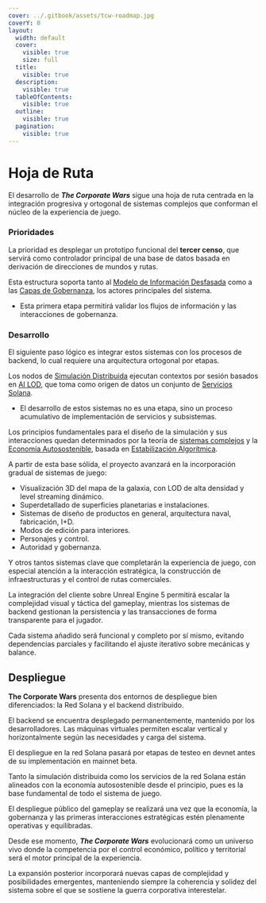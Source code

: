 ```yaml
---
cover: ../.gitbook/assets/tcw-roadmap.jpg
coverY: 0
layout:
  width: default
  cover:
    visible: true
    size: full
  title:
    visible: true
  description:
    visible: true
  tableOfContents:
    visible: true
  outline:
    visible: true
  pagination:
    visible: true
---
```


# Hoja de Ruta

El desarrollo de _**The Corporate Wars**_ sigue una hoja de ruta centrada en la integración progresiva y ortogonal de sistemas complejos que conforman el núcleo de la experiencia de juego.

### Prioridades

La prioridad es desplegar un prototipo funcional del **tercer censo**, que servirá como controlador principal de una base de datos basada en derivación de direcciones de mundos y rutas.

Esta estructura soporta tanto al [Modelo de Información Desfasada](../technologies/solana-network/outdated-information-model.md) como a las [Capas de Gobernanza](../technologies/solana-network/multilayer-governance.md), los actores principales del sistema.

- Esta primera etapa permitirá validar los flujos de información y las interacciones de gobernanza.

### Desarrollo

El siguiente paso lógico es integrar estos sistemas con los procesos de backend, lo cual requiere una arquitectura ortogonal por etapas.

Los nodos de [Simulación Distribuida](../technologies/backend-server/distributed-simulation.md) ejecutan contextos por sesión basados en [AI LOD](../technologies/backend-server/ai-lod.md), que toma como origen de datos un conjunto de [Servicios Solana](../technologies/backend-server/solana-rpc.md).

- El desarrollo de estos sistemas no es una etapa, sino un proceso acumulativo de implementación de servicios y subsistemas.

Los principios fundamentales para el diseño de la simulación y sus interacciones quedan determinados por la teoría de [sistemas complejos](https://es.wikipedia.org/wiki/Sistema_complejo) y la [Economía Autosostenible](technologies/solana-network/sustainable-economy/README.md), basada en [Estabilización Algorítmica](technologies/solana-network/sustainable-economy/hayek-money.md).

A partir de esta base sólida, el proyecto avanzará en la incorporación gradual de sistemas de juego:

- Visualización 3D del mapa de la galaxia, con LOD de alta densidad y level streaming dinámico.
- Superdetallado de superficies planetarias e instalaciones.
- Sistemas de diseño de productos en general, arquitectura naval, fabricación, I+D.
- Modos de edición para interiores.
- Personajes y control.
- Autoridad y gobernanza.

Y otros tantos sistemas clave que completarán la experiencia de juego, con especial atención a la interacción estratégica, la construcción de infraestructuras y el control de rutas comerciales.

La integración del cliente sobre Unreal Engine 5 permitirá escalar la complejidad visual y táctica del gameplay, mientras los sistemas de backend gestionan la persistencia y las transacciones de forma transparente para el jugador.

Cada sistema añadido será funcional y completo por sí mismo, evitando dependencias parciales y facilitando el ajuste iterativo sobre mecánicas y balance.

## Despliegue

**The Corporate Wars** presenta dos entornos de despliegue bien diferenciados: la Red Solana y el backend distribuido.

El backend se encuentra desplegado permanentemente, mantenido por los desarrolladores. Las máquinas virtuales permiten escalar vertical y horizontalmente según las necesidades y carga del sistema.

El despliegue en la red Solana pasará por etapas de testeo en devnet antes de su implementación en mainnet beta.

Tanto la simulación distribuida como los servicios de la red Solana están alineados con la economía autosostenible desde el principio, pues es la base fundamental de todo el sistema de juego.

El despliegue público del gameplay se realizará una vez que la economía, la gobernanza y las primeras interacciones estratégicas estén plenamente operativas y equilibradas.

Desde ese momento, _**The Corporate Wars**_ evolucionará como un universo vivo donde la competencia por el control económico, político y territorial será el motor principal de la experiencia.

La expansión posterior incorporará nuevas capas de complejidad y posibilidades emergentes, manteniendo siempre la coherencia y solidez del sistema sobre el que se sostiene la guerra corporativa interestelar.

